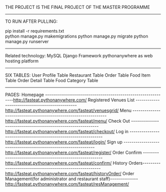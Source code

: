 THE PROJECT IS THE FINAL PROJECT OF THE MASTER PROGRAMME 

************************
TO RUN AFTER PULLING: 

  pip install -r requirements.txt	
  python manage.py makemigrations
  python manage.py migrate
  python manage.py runserver
  
*************************

Related technology:
  MySQL
  Django Framework
  pythonanywhere as web hosting platform
  
*************************
 SIX TABLES: 
   User Profile Table 
   Restaurant Table 
   Order Table 
   Food Item Table 
   Order Detail Table 
   Food Category Table 
	 
*************************
 PAGES:
  Homepage --------------------------------------------------------------http://fasteat.pythonanywhere.com/
  Registered Venues List ------------------------------------------------http://fasteat.pythonanywhere.com/fasteat/venuesgrid/
  Menu  -----------------------------------------------------------------http://fasteat.pythonanywhere.com/fasteat/menu/
  Check Out -------------------------------------------------------------http://fasteat.pythonanywhere.com/fasteat/checkout/
  Log in ----------------------------------------------------------------http://fasteat.pythonanywhere.com/fasteat/login/
  Sign up ---------------------------------------------------------------http://fasteat.pythonanywhere.com/fasteat/register/
  Order Confirm ---------------------------------------------------------http://fasteat.pythonanywhere.com/fasteat/confirm/
  History Orders---------------------------------------------------------http://fasteat.pythonanywhere.com/fasteat/historyOrder/
  Order Management(for administrator and restaurant staff)-------------- http://fasteat.pythonanywhere.com/fasteat/resManagement/
